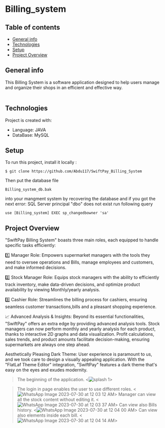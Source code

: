 # Billing_system

## Table of contents

* [General info](#general-info)
* [Technologies](#technologies)
* [Setup](#setup)
* [Project Overview](#project-overview)

## General info
This Billing System is a software application designed to help users manage and organize their shops in an efficient and effective way.
<br><br>
	
## Technologies
Project is created with:
* Language: JAVA
* DataBase: MySQL
	
## Setup
To run this project, install it locally :
````
$ git clone https://github.com/Abdu117/SwiftPay_Billing_System
````
Then put the database file 
````
Billing_system_db.bak
````
into your mangment system by recovering the database and if you got the next error:
SQL Server principal "dbo" does not exist
run following query
````
use [Billing_system] EXEC sp_changedbowner 'sa'
````


## Project Overview
"SwiftPay Billing System" boasts three main roles, each equipped to handle specific tasks efficiently:

1️⃣ Manager Role: Empowers supermarket managers with the tools they need to oversee operations and Bills, manage employees and customers, and make informed decisions.

2️⃣ Stock Manager Role: Equips stock managers with the ability to efficiently track inventory, make data-driven decisions, and optimize product availability by viewing Monthly/yearly analysis.

3️⃣ Cashier Role: Streamlines the billing process for cashiers, ensuring seamless customer transactions,bills and a pleasant shopping experience.

📈 Advanced Analysis & Insights:
Beyond its essential functionalities, "SwiftPay" offers an extra edge by providing advanced analysis tools. Stock managers can now perform monthly and yearly analysis for each product, thanks to interactive 2D graphs and data visualization. Profit calculations, sales trends, and product amounts facilitate decision-making, ensuring supermarkets are always one step ahead.

Aesthetically Pleasing Dark Theme:
User experience is paramount to us, and we took care to design a visually appealing application. With the "FlatLaf Theme Editor" integration, "SwiftPay" features a dark theme that's easy on the eyes and exudes modernity.

> The beginning of the application.
<![splash 1](https://github.com/Abdu117/SwiftPay_Billing_System/assets/101186125/160e3f2d-63fb-48e7-915e-06972a11d9c8)>

> The login in page enables the user to use different roles.
<![WhatsApp Image 2023-07-30 at 12 03 12 AM](https://github.com/Abdu117/SwiftPay_Billing_System/assets/101186125/1159faf4-5d29-4328-84ea-237cef284fcd)>
> Manager can view all the stock content without editing it.
<![WhatsApp Image 2023-07-30 at 12 03 37 AM](https://github.com/Abdu117/SwiftPay_Billing_System/assets/101186125/f6fd3294-fb34-4e8a-ad56-e901f8f224c3)>
> Can view also Bills history.
<![WhatsApp Image 2023-07-30 at 12 04 00 AM](https://github.com/Abdu117/SwiftPay_Billing_System/assets/101186125/b345ac20-8a17-4c6d-8d63-bff83804f73c)>
> Can view also elements inside each bill.
<![WhatsApp Image 2023-07-30 at 12 04 14 AM](https://github.com/Abdu117/SwiftPay_Billing_System/assets/101186125/6b88ef3f-9869-4f34-8c58-99626ecb1dfc)>
